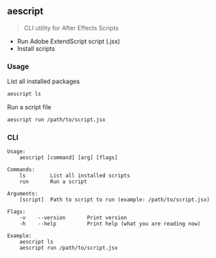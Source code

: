 ## aescript

> CLI utility for After Effects Scripts

- Run Adobe ExtendScript script (.jsx)
- Install scripts


### Usage

List all installed packages

```bash
aescript ls
```

Run a script file

```bash
aescript run /path/to/script.jsx
```

### CLI
```
Usage:
    aescript [command] [arg] [flags]

Commands:
    ls        List all installed scripts
    run       Run a script

Arguments:
    [script]  Path to script to run (example: /path/to/script.jsx)

Flags:
    -v    --version       Print version
    -h    --help          Print help (what you are reading now)
  
Example: 
    aescript ls
    aescript run /path/to/script.jsx
```
